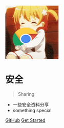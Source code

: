 <!-- _coverpage.md -->


![](1.gif/)

# 安全 

> Sharing

- 一些安全资料分享
- something special

[GitHub](https://github.com/tyelixy/Documentation)
[Get Started](README)
